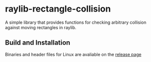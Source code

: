 # raylib-rectangle-collision
A simple library that provides functions for checking arbitrary collision against moving rectangles in raylib.

## Build and Installation 
Binaries and header files for Linux are avaliable on the [release page](https://github.com/seang04/raylib-swept-aabb-collision/releases)
